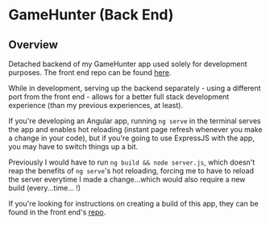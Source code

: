# GameHunter (Back End)

## Overview

Detached backend of my GameHunter app used solely for development purposes. The front end repo can be found [here](https://github.com/gfed53/ang-mongo-igdb).

While in development, serving up the backend separately - using a different port from the front end - allows for a better full stack development experience (than my previous experiences, at least). 

If you're developing an Angular app, running `ng serve` in the terminal serves the app and enables hot reloading (instant page refresh whenever you make a change in your code), but if you're going to use ExpressJS with the app, you may have to switch things up a bit.

Previously I would have to run `ng build && node server.js`, which doesn't reap the benefits of `ng serve`'s hot reloading, forcing me to have to reload the server everytime I made a change...which would also require a new build (every...time... !)

If you're looking for instructions on creating a build of this app, they can be found in the front end's [repo](https://github.com/gfed53/ang-mongo-igdb).
